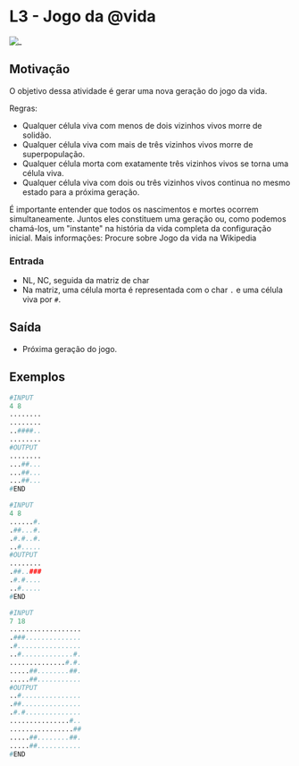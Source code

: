 # L3 - Jogo da @vida

![_](https://raw.githubusercontent.com/qxcodefup/arcade/master/base/vida/cover.jpg)

## Motivação

O objetivo dessa atividade é gerar uma nova geração do jogo da vida.

Regras:

- Qualquer célula viva com menos de dois vizinhos vivos morre de solidão.
- Qualquer célula viva com mais de três vizinhos vivos morre de superpopulação.
- Qualquer célula morta com exatamente três vizinhos vivos se torna uma célula viva.
- Qualquer célula viva com dois ou três vizinhos vivos continua no mesmo estado para a próxima geração.

É importante entender que todos os nascimentos e mortes ocorrem simultaneamente. Juntos eles constituem uma geração ou, como podemos chamá-los, um "instante" na história da vida completa da configuração inicial.
Mais informações: Procure sobre Jogo da vida na Wikipedia

### Entrada

- NL, NC, seguida da matriz de char
- Na matriz, uma célula morta é representada com o char `.` e uma célula viva por `#`.

## Saída

- Próxima geração do jogo.

## Exemplos

``` py
#INPUT
4 8
........
........
..####..
........
#OUTPUT
........
...##...
...##...
...##...
#END
```

```py
#INPUT
4 8
......#.
.##...#.
.#.#..#.
..#.....
#OUTPUT
........
.##..###
.#.#....
..#.....
#END
```

```py
#INPUT
7 18
..................
.###..............
.#................
..#.............#.
..............#.#.
.....##........##.
.....##...........
#OUTPUT
..#...............
.##...............
.#.#..............
...............#..
................##
.....##........##.
.....##...........
#END
```
